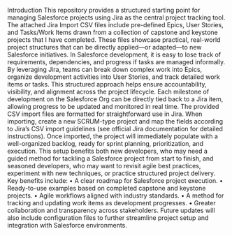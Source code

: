 
Introduction
This repository provides a structured starting point for managing Salesforce projects using Jira as the central project tracking tool. The attached Jira Import CSV files include pre-defined Epics, User Stories, and Tasks/Work Items drawn from a collection of capstone and keystone projects that I have completed. These files showcase practical, real-world project structures that can be directly applied—or adapted—to new Salesforce initiatives.
In Salesforce development, it is easy to lose track of requirements, dependencies, and progress if tasks are managed informally. By leveraging Jira, teams can break down complex work into Epics, organize development activities into User Stories, and track detailed work items or tasks. This structured approach helps ensure accountability, visibility, and alignment across the project lifecycle. Each milestone of development on the Salesforce Org can be directly tied back to a Jira item, allowing progress to be updated and monitored in real time.
The provided CSV import files are formatted for straightforward use in Jira. When importing, create a new SCRUM-type project and map the fields according to Jira’s CSV import guidelines (see official Jira documentation for detailed instructions). Once imported, the project will immediately populate with a well-organized backlog, ready for sprint planning, prioritization, and execution.
This setup benefits both new developers, who may need a guided method for tackling a Salesforce project from start to finish, and seasoned developers, who may want to revisit agile best practices, experiment with new techniques, or practice structured project delivery.
Key benefits include:
•	A clear roadmap for Salesforce project execution.
•	Ready-to-use examples based on completed capstone and keystone projects.
•	Agile workflows aligned with industry standards.
•	A method for tracking and updating work items as development progresses.
•	Greater collaboration and transparency across stakeholders.
Future updates will also include configuration files to further streamline project setup and integration with Salesforce environments.

